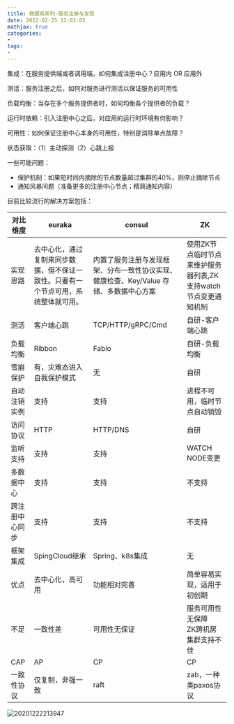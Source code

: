 ```yaml
---
title: 微服务系列-服务注册与发现
date: 2022-02-25 12:03:03
mathjax: true
categories:
- 
tags: 
- 
---
```


集成：在服务提供端或者调用端，如何集成注册中心？应用内 OR 应用外

测活：服务注册之后，如何对服务进行测活以保证服务的可用性

负载均衡：当存在多个服务提供者时，如何均衡各个提供者的负载？

运行时依赖：引入注册中心之后，对应用的运行时环境有何影响？

可用性：如何保证注册中心本身的可用性，特别是消除单点故障？

状态获取：（1）主动探测（2）心跳上报

一些可能问题：

- 保护机制：如果短时间内摘除的节点数量超过集群的40%，则停止摘除节点
- 通知风暴问题（准备更多的注册中心节点；精简通知内容）

目前比较流行的解决方案包括：

|  对比维度 | euraka|consul   |ZK|
|  ----  | ---- |----  |----  |
|实现思路 | 去中心化，通过复制来同步数据，但不保证一致性。只要有一个节点可用，系统整体就可用。| 内置了服务注册与发现框架、分布一致性协议实现、健康检查、Key/Value 存储、多数据中心方案 |使用ZK节点临时节点来维护服务器列表,ZK支持watch节点变更通知机制 |
|测活     | 客户端心跳  |  TCP/HTTP/gRPC/Cmd |自研-客户端心跳|
|负载均衡  | Ribbon  |    Fabio |自研-负载均衡|
|雪崩保护 | 有，灾难态进入自我保护模式  |    无 |自研|
|自动注销实例 | 支持  |  支持 |进程不可用，临时节点自动销毁|
|访问协议     | HTTP  |    HTTP/DNS |自研|
|监听支持     | 支持  |    支持 |WATCH NODE变更|
|多数据中心     | 支持  |    支持 |不支持|
|跨注册中心同步  | 支持  |    支持 |不支持|
|框架集成     | SpingCloud继承  |  Spring、k8s集成 |无|
|优点     | 去中心化，高可用  |  功能相对完善 |简单容易实现，适用于初创期|
|不足     | 一致性差  |    可用性无保证 |服务可用性无保障<br>ZK跨机房集群支持不佳|
|CAP     | AP               |CP          |CP     |
|一致性协议 | 仅复制，非强一致  |raft|zab，一种类paxos协议|

![20201222213947](http://cdn.b5mang.com/20201222213947.png)